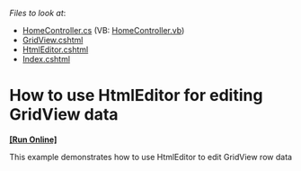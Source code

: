 <!-- default file list -->
*Files to look at*:

* [HomeController.cs](./CS/DevExpressMvcApplication1/Controllers/HomeController.cs) (VB: [HomeController.vb](./VB/DevExpressMvcApplication1/Controllers/HomeController.vb))
* [GridView.cshtml](./CS/DevExpressMvcApplication1/Views/Home/GridView.cshtml)
* [HtmlEditor.cshtml](./CS/DevExpressMvcApplication1/Views/Home/HtmlEditor.cshtml)
* [Index.cshtml](./CS/DevExpressMvcApplication1/Views/Home/Index.cshtml)
<!-- default file list end -->
# How to use HtmlEditor for editing GridView data
<!-- run online -->
**[[Run Online]](https://codecentral.devexpress.com/e4095)**
<!-- run online end -->


<p>This example demonstrates how to use HtmlEditor to edit GridView row data</p>

<br/>


